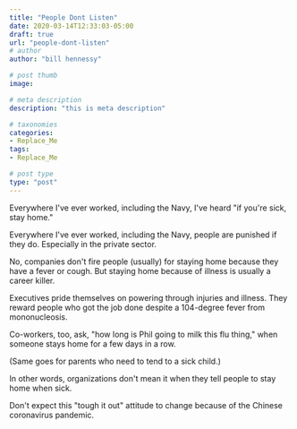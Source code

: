 ```yaml
---
title: "People Dont Listen"
date: 2020-03-14T12:33:03-05:00
draft: true
url: "people-dont-listen"
# author
author: "bill hennessy"

# post thumb
image: 

# meta description
description: "this is meta description"

# taxonomies
categories: 
- Replace_Me
tags:
- Replace_Me

# post type
type: "post"
---
```


Everywhere I've ever worked, including the Navy, I've heard "if you're sick, stay home." 

Everywhere I've ever worked, including the Navy, people are punished if they do. Especially in the private sector. 

No, companies don't fire people (usually) for staying home because they have a fever or cough. But staying home because of illness is usually a career killer.

Executives pride themselves on powering through injuries and illness. They reward people who got the job done despite a 104-degree fever from mononucleosis. 

Co-workers, too, ask, "how long is Phil going to milk this flu thing," when someone stays home for a few days in a row.

(Same goes for parents who need to tend to a sick child.) 

In other words, organizations don't mean it when they tell people to stay home when sick. 

Don't expect this "tough it out" attitude to change because of the Chinese coronavirus pandemic. 
